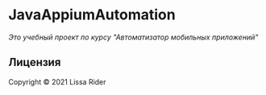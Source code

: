 # JavaAppiumAutomation

_Это учебный проект по курсу "Автоматизатор мобильных приложений"_

## Лицензия

Copyright © 2021 Lissa Rider